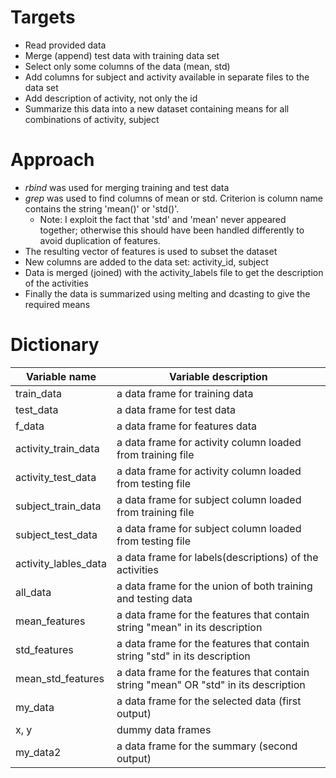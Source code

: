 # Targets #
* Read provided data
* Merge (append) test data with training data set
* Select only some columns of the data (mean, std)
* Add columns for subject and activity available in separate files to the data set
* Add description of activity, not only the id
* Summarize this data into a new dataset containing means for all combinations of activity, subject

# Approach #
* _rbind_ was used for merging training and test data
* _grep_ was used to find columns of mean or std. Criterion is column name contains the string 'mean()' or 'std()'.
  * Note: I exploit the fact that 'std' and 'mean' never appeared together; otherwise this should have been handled differently to avoid duplication of features.
*  The resulting vector of features is used to subset the dataset
*  New columns are added to the data set: activity_id, subject
*  Data is merged (joined) with the activity_labels file to get the description of the activities
*  Finally the data is summarized using melting and dcasting to give the required means

# Dictionary
Variable name| Variable description
------------ | -------------
train_data                |  a data frame for training data
test_data                 |  a data frame for test data
f_data                    |  a data frame for features data
activity_train_data       |  a data frame for activity column loaded from training file
activity_test_data        |  a data frame for activity column loaded from testing file
subject_train_data        |  a data frame for subject column loaded from training file
subject_test_data         |  a data frame for subject column loaded from testing file
activity_lables_data      |  a data frame for labels(descriptions) of the activities
all_data                  |  a data frame for the union of both training and testing data
mean_features             |  a data frame for the features that contain string "mean" in its description
std_features              |  a data frame for the features that contain string "std" in its description
mean_std_features         |  a data frame for the features that contain string "mean" OR "std" in its description
my_data                   |  a data frame for the selected data (first output)
x, y                      |  dummy data frames 
my_data2                  |  a data frame for the summary (second output)
